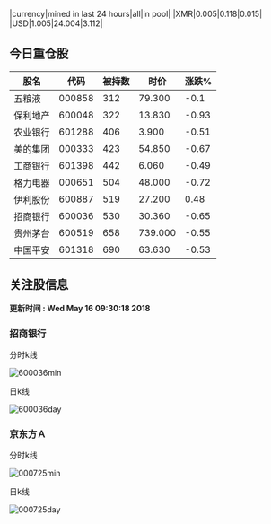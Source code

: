 |currency|mined in last 24 hours|all|in pool|
|XMR|0.005|0.118|0.015|
|USD|1.005|24.004|3.112|

## 今日重仓股 

|股名|代码|被持数|时价|涨跌%|
|---|---|---|---|---|
|五粮液|000858|312|79.300|-0.1|
|保利地产|600048|322|13.830|-0.93|
|农业银行|601288|406|3.900|-0.51|
|美的集团|000333|423|54.850|-0.67|
|工商银行|601398|442|6.060|-0.49|
|格力电器|000651|504|48.000|-0.72|
|伊利股份|600887|519|27.200|0.48|
|招商银行|600036|530|30.360|-0.65|
|贵州茅台|600519|658|739.000|-0.55|
|中国平安|601318|690|63.630|-0.53|

## 关注股信息
**更新时间 : Wed May 16 09:30:18 2018**
### 招商银行 
分时k线

![600036min](http://image.sinajs.cn/newchart/min/n/sh600036.gif)

日k线

![600036day](http://image.sinajs.cn/newchart/daily/n/sh600036.gif)

### 京东方Ａ 
分时k线

![000725min](http://image.sinajs.cn/newchart/min/n/sz000725.gif)

日k线

![000725day](http://image.sinajs.cn/newchart/daily/n/sz000725.gif)
